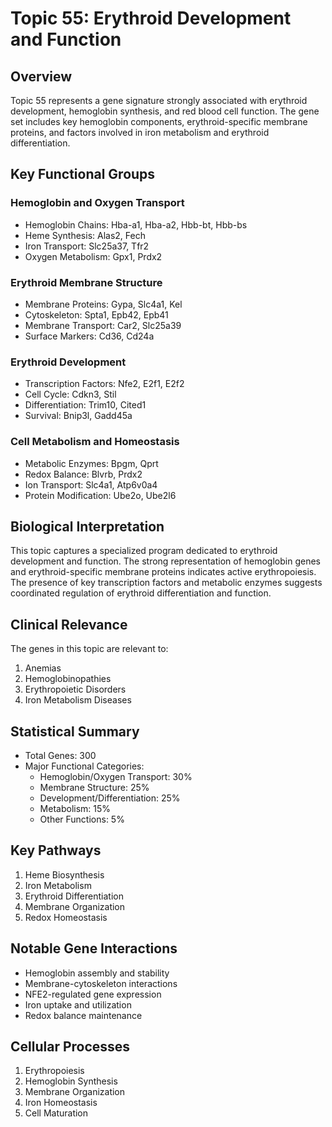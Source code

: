 # Topic 55: Erythroid Development and Function

## Overview
Topic 55 represents a gene signature strongly associated with erythroid development, hemoglobin synthesis, and red blood cell function. The gene set includes key hemoglobin components, erythroid-specific membrane proteins, and factors involved in iron metabolism and erythroid differentiation.

## Key Functional Groups

### Hemoglobin and Oxygen Transport
- Hemoglobin Chains: Hba-a1, Hba-a2, Hbb-bt, Hbb-bs
- Heme Synthesis: Alas2, Fech
- Iron Transport: Slc25a37, Tfr2
- Oxygen Metabolism: Gpx1, Prdx2

### Erythroid Membrane Structure
- Membrane Proteins: Gypa, Slc4a1, Kel
- Cytoskeleton: Spta1, Epb42, Epb41
- Membrane Transport: Car2, Slc25a39
- Surface Markers: Cd36, Cd24a

### Erythroid Development
- Transcription Factors: Nfe2, E2f1, E2f2
- Cell Cycle: Cdkn3, Stil
- Differentiation: Trim10, Cited1
- Survival: Bnip3l, Gadd45a

### Cell Metabolism and Homeostasis
- Metabolic Enzymes: Bpgm, Qprt
- Redox Balance: Blvrb, Prdx2
- Ion Transport: Slc4a1, Atp6v0a4
- Protein Modification: Ube2o, Ube2l6

## Biological Interpretation
This topic captures a specialized program dedicated to erythroid development and function. The strong representation of hemoglobin genes and erythroid-specific membrane proteins indicates active erythropoiesis. The presence of key transcription factors and metabolic enzymes suggests coordinated regulation of erythroid differentiation and function.

## Clinical Relevance
The genes in this topic are relevant to:
1. Anemias
2. Hemoglobinopathies
3. Erythropoietic Disorders
4. Iron Metabolism Diseases

## Statistical Summary
- Total Genes: 300
- Major Functional Categories:
  * Hemoglobin/Oxygen Transport: 30%
  * Membrane Structure: 25%
  * Development/Differentiation: 25%
  * Metabolism: 15%
  * Other Functions: 5%

## Key Pathways
1. Heme Biosynthesis
2. Iron Metabolism
3. Erythroid Differentiation
4. Membrane Organization
5. Redox Homeostasis

## Notable Gene Interactions
- Hemoglobin assembly and stability
- Membrane-cytoskeleton interactions
- NFE2-regulated gene expression
- Iron uptake and utilization
- Redox balance maintenance

## Cellular Processes
1. Erythropoiesis
2. Hemoglobin Synthesis
3. Membrane Organization
4. Iron Homeostasis
5. Cell Maturation 
